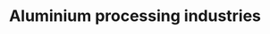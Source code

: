 ---
title: "Aluminium processing industries"
url: /karachi/aluminium-processing-industries/
shop: wholesale
---